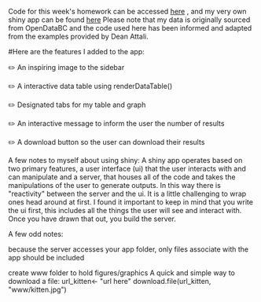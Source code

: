 Code for this week's homework can be accessed [here](https://github.com/emwest/STAT547A/tree/master/hw08) , and my very own shiny app can be found [here](https://emwest.shinyapps.io/Sample_for_STAT547_emwest_2017/)
Please note that my data is originally sourced from OpenDataBC and the code used here has been informed and adapted from the examples provided by Dean Attali.



#Here are the features I added to the app:

:pencil2: An inspiring image to the sidebar

:pencil2: A interactive data table using renderDataTable()

:pencil2: Designated tabs for my table and graph

:pencil2: An interactive message to inform the user the number of results

:pencil2: A download button so the user can download their results

A few notes to myself about using shiny:
A shiny app operates based on two primary features, a user interface (ui) that the user interacts with and can manipulate and a server, that houses all of the code and takes the manipulations of the user to generate outputs. In this way there is "reactivity" between the server and the ui. It is a little challenging to wrap ones head around at first. I found it important to keep in mind that you write the ui first, this includes all the things the user will see and interact with. Once you have drawn that out, you build the server.

A few odd notes:

because the server accesses your app folder, only files associate with the app should be included

create www folder to hold figures/graphics
A quick and simple way to download a file:
url_kitten<- "url here"
download.file(url_kitten, "www/kitten.jpg")